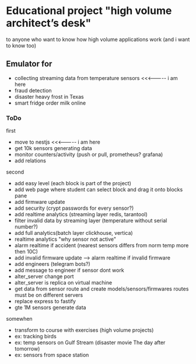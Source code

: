 # Educational project "high volume architect’s desk"

to anyone who want to know how high volume applications work (and i want to know too)

## Emulator for 
- collecting streaming data from temperature sensors <<<----- i am here
- fraud detection
- disaster heavy frost in Texas
- smart fridge order milk online 

### ToDo

first
- move to nestjs <<<----- i am here
- get 10k sensors generating data
- monitor counters/activity (push or pull, prometheus? grafana)
- add relations

second
- add easy level (each block is part of the project)
- add web page where student can select block and drag it onto blocks pane
- add firmware update
- add security (crypt passwords for every sensor?)
- add realtime analytics (streaming layer redis, tarantool)
- filter invalid data by streaming layer (temperature without serial number?)
- add full analytics(batch layer clickhouse, vertica)
- realtime analytics "why sensor not active"
- alarm realtime if accident (nearest sensors differs from norm temp more then 10C)
- add invalid firmware update --> alarm realtime if invalid firmware
- add engineers (telegram bots?)
- add message to engineer if sensor dont work
- alter_server change port
- alter_server is replica on virtual machine
- get data from sensor route and create models/sensors/firmwares routes must be on different servers
- replace express to fastify
- gte 1M sensors generate data

somewhen
- transform to course with exercises (high volume projects)
- ex: tracking birds
- ex: temp sensors  on Gulf Stream (disaster movie The day after tomorrow)
- ex: sensors from space station
